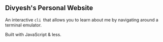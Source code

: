 ## Divyesh's Personal Website

An interactive `cli `that allows you to learn about me by navigating around a terminal emulator.

Built with JavaScript & less.
